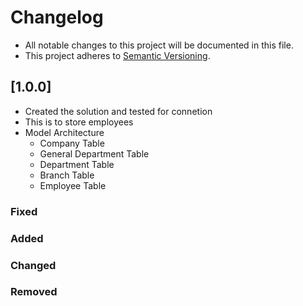# Changelog

- All notable changes to this project will be documented in this file.
- This project adheres to [Semantic Versioning](http://semver.org/).

## [1.0.0]

- Created the solution and tested for connetion
- This is to store employees
-	Model Architecture
	- Company Table
	- General Department Table
	- Department Table
	- Branch Table
	- Employee Table

### Fixed

### Added

### Changed

### Removed
